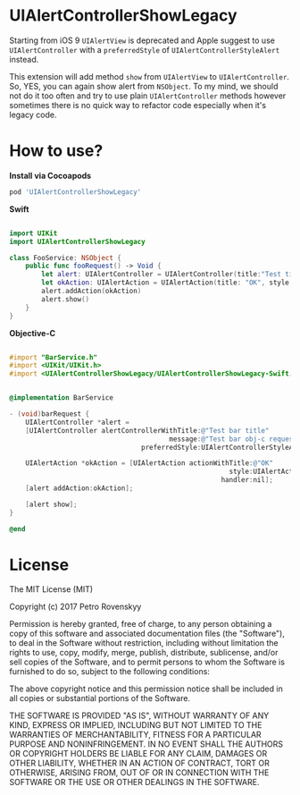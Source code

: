 # UIAlertControllerShowLegacy

Starting from iOS 9 `UIAlertView` is deprecated and Apple suggest to  use `UIAlertController` with a `preferredStyle` of `UIAlertControllerStyleAlert` instead.

This extension will add method `show` from `UIAlertView` to `UIAlertController`. So, YES, you can again show alert from `NSObject`. To my mind, we should not do it too often and try to use plain `UIAlertController` methods however sometimes there is no quick way to refactor code especially when it's legacy code.

# How to use?

**Install via Cocoapods**
```ruby
pod 'UIAlertControllerShowLegacy'
```
 **Swift**

```swift

import UIKit
import UIAlertControllerShowLegacy

class FooService: NSObject {
	public func fooRequest() -> Void {
		let alert: UIAlertController = UIAlertController(title:"Test title", message: "Test message", preferredStyle: .alert)
		let okAction: UIAlertAction = UIAlertAction(title: "OK", style: .default, handler: nil)
		alert.addAction(okAction)
		alert.show()
	}
}
```

**Objective-C**

```Objective-C

#import "BarService.h"
#import <UIKit/UIKit.h>
#import <UIAlertControllerShowLegacy/UIAlertControllerShowLegacy-Swift.h>


@implementation BarService

- (void)barRequest {
	UIAlertController *alert =
	[UIAlertController alertControllerWithTitle:@"Test bar title"
										message:@"Test bar obj-c request"
								 preferredStyle:UIAlertControllerStyleAlert];

	UIAlertAction *okAction = [UIAlertAction actionWithTitle:@"OK"
													   style:UIAlertActionStyleDefault
													 handler:nil];
	[alert addAction:okAction];

	[alert show];
}

@end

```





# License

The MIT License (MIT)

Copyright (c) 2017 Petro Rovenskyy

Permission is hereby granted, free of charge, to any person obtaining a copy
of this software and associated documentation files (the "Software"), to deal
in the Software without restriction, including without limitation the rights
to use, copy, modify, merge, publish, distribute, sublicense, and/or sell
copies of the Software, and to permit persons to whom the Software is
furnished to do so, subject to the following conditions:

The above copyright notice and this permission notice shall be included in all
copies or substantial portions of the Software.

THE SOFTWARE IS PROVIDED "AS IS", WITHOUT WARRANTY OF ANY KIND, EXPRESS OR
IMPLIED, INCLUDING BUT NOT LIMITED TO THE WARRANTIES OF MERCHANTABILITY,
FITNESS FOR A PARTICULAR PURPOSE AND NONINFRINGEMENT. IN NO EVENT SHALL THE
AUTHORS OR COPYRIGHT HOLDERS BE LIABLE FOR ANY CLAIM, DAMAGES OR OTHER
LIABILITY, WHETHER IN AN ACTION OF CONTRACT, TORT OR OTHERWISE, ARISING FROM,
OUT OF OR IN CONNECTION WITH THE SOFTWARE OR THE USE OR OTHER DEALINGS IN THE
SOFTWARE.
